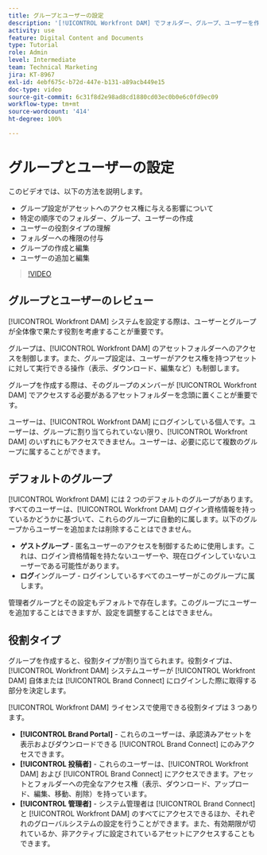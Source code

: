 ```yaml
---
title: グループとユーザーの設定
description: '[!UICONTROL Workfront DAM] でフォルダー、グループ、ユーザーを作成する方法を説明します。ユーザーの役割タイプを理解し、フォルダーに権限を付与します。'
activity: use
feature: Digital Content and Documents
type: Tutorial
role: Admin
level: Intermediate
team: Technical Marketing
jira: KT-8967
exl-id: 4ebf675c-b72d-447e-b131-a89acb449e15
doc-type: video
source-git-commit: 6c31f8d2e98ad8cd1880cd03ec0b0e6c0fd9ec09
workflow-type: tm+mt
source-wordcount: '414'
ht-degree: 100%

---
```


# グループとユーザーの設定

このビデオでは、以下の方法を説明します。

* グループ設定がアセットへのアクセス権に与える影響について
* 特定の順序でのフォルダー、グループ、ユーザーの作成
* ユーザーの役割タイプの理解
* フォルダーへの権限の付与
* グループの作成と編集
* ユーザーの追加と編集

>[!VIDEO](https://video.tv.adobe.com/v/335230/?quality=12&learn=on)

## グループとユーザーのレビュー

[!UICONTROL Workfront DAM] システムを設定する際は、ユーザーとグループが全体像で果たす役割を考慮することが重要です。

グループは、[!UICONTROL Workfront DAM] のアセットフォルダーへのアクセスを制御します。また、グループ設定は、ユーザーがアクセス権を持つアセットに対して実行できる操作（表示、ダウンロード、編集など）も制御します。

グループを作成する際は、そのグループのメンバーが [!UICONTROL Workfront DAM] でアクセスする必要があるアセットフォルダーを念頭に置くことが重要です。

ユーザーは、[!UICONTROL Workfront DAM] にログインしている個人です。ユーザーは、グループに割り当てられていない限り、[!UICONTROL Workfront DAM] のいずれにもアクセスできません。ユーザーは、必要に応じて複数のグループに属することができます。

## デフォルトのグループ

[!UICONTROL Workfront DAM] には 2 つのデフォルトのグループがあります。すべてのユーザーは、[!UICONTROL Workfront DAM] ログイン資格情報を持っているかどうかに基づいて、これらのグループに自動的に属します。以下のグループからユーザーを追加または削除することはできません。

* **ゲストグループ** - 匿名ユーザーのアクセスを制御するために使用します。これは、ログイン資格情報を持たないユーザーや、現在ログインしていないユーザーである可能性があります。
* **ログ**&#x200B;イングループ - ログインしているすべてのユーザーがこのグループに属します。

管理者グループとその設定もデフォルトで存在します。このグループにユーザーを追加することはできますが、設定を調整することはできません。

## 役割タイプ

グループを作成すると、役割タイプが割り当てられます。役割タイプは、[!UICONTROL Workfront DAM] システムユーザーが [!UICONTROL Workfront DAM] 自体または [!UICONTROL Brand Connect] にログインした際に取得する部分を決定します。

[!UICONTROL Workfront DAM] ライセンスで使用できる役割タイプは 3 つあります。

* **[!UICONTROL Brand Portal]** - これらのユーザーは、承認済みアセットを表示およびダウンロードできる [!UICONTROL Brand Connect] にのみアクセスできます。
* **[!UICONTROL 投稿者]** - これらのユーザーは、[!UICONTROL Workfront DAM] および [!UICONTROL Brand Connect] にアクセスできます。アセットとフォルダーへの完全なアクセス権（表示、ダウンロード、アップロード、編集、移動、削除）を持っています。
* **[!UICONTROL 管理者]** - システム管理者は [!UICONTROL Brand Connect] と [!UICONTROL Workfront DAM] のすべてにアクセスできるほか、それぞれのグローバルシステムの設定を行うことができます。また、有効期限が切れているか、非アクティブに設定されているアセットにアクセスすることもできます。

<!-- 
Learn more graphic & documentation article link, below
* Understanding the difference between Workfront licenses and Workfront DAM role types
* -->
